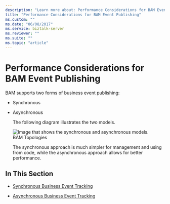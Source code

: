 ```yaml
---
description: "Learn more about: Performance Considerations for BAM Event Publishing"
title: "Performance Considerations for BAM Event Publishing"
ms.custom: ""
ms.date: "06/08/2017"
ms.service: biztalk-server
ms.reviewer: ""
ms.suite: ""
ms.topic: "article"
---
```

# Performance Considerations for BAM Event Publishing
BAM supports two forms of business event publishing:  
  
- Synchronous  
  
- Asynchronous  
  
  The following diagram illustrates the two models.  
  
  ![Image that shows the synchronous and asynchronous models.](../core/media/bam-topologies.gif "bam_topologies")  
  BAM Topologies  
  
  The synchronous approach is much simpler for management and using from code, while the asynchronous approach allows for better performance.  
  
## In This Section  
  
-   [Synchronous Business Event Tracking](../core/synchronous-business-event-tracking.md)  
  
-   [Asynchronous Business Event Tracking](../core/asynchronous-business-event-tracking.md)

